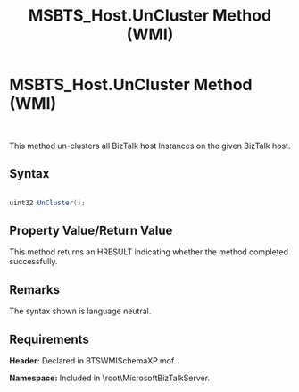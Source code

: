 ﻿---
title: MSBTS_Host.UnCluster Method (WMI)
TOCTitle: MSBTS_Host.UnCluster Method (WMI)
ms:assetid: 383c7346-4458-448b-9011-71736fd0cfc8
ms:mtpsurl: https://msdn.microsoft.com/en-us/library/Aa559611(v=BTS.80)
ms:contentKeyID: 51527318
ms.date: 08/30/2017
mtps_version: v=BTS.80
---

# MSBTS\_Host.UnCluster Method (WMI)

 

This method un-clusters all BizTalk host Instances on the given BizTalk host.

## Syntax

```C#
  
uint32 UnCluster();  
```

## Property Value/Return Value

This method returns an HRESULT indicating whether the method completed successfully.

## Remarks

The syntax shown is language neutral.

## Requirements

**Header:** Declared in BTSWMISchemaXP.mof.

**Namespace:** Included in \\root\\MicrosoftBizTalkServer.

